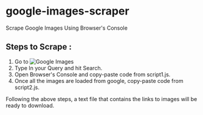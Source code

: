 # google-images-scraper
Scrape Google Images Using Browser's Console
## Steps to Scrape :
1. Go to ![Google Images](https://www.google.com/imghp?hl=EN)
2. Type In your Query and hit Search.
3. Open Browser's Console and copy-paste code from script1.js.
4. Once all the images are loaded from google, copy-paste code from script2.js.

Following the above steps, a text file that contains the links to images will be ready to download.
